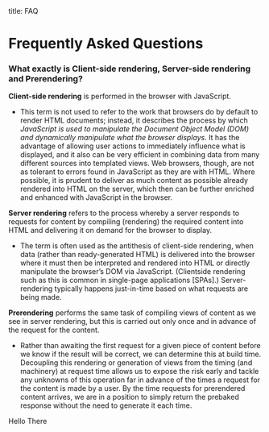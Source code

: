 <frontmatter>
  title: FAQ
</frontmatter>

<br>

# Frequently Asked Questions 

### What exactly is Client-side rendering, Server-side rendering and Prerendering?

**Client-side rendering** is performed in the browser with JavaScript. 
* This term is not used to refer to the work that browsers do by default to render HTML documents; instead, it describes the process
by which *JavaScript is used to manipulate the Document Object Model (DOM) and dynamically manipulate what the browser displays*. 
It has the advantage of allowing user actions to immediately influence what is displayed, and it also can be very efficient in combining data from many different sources into templated views. Web browsers, though, are not as tolerant to errors found in JavaScript as
they are with HTML. Where possible, it is prudent to deliver as much content as possible already rendered into HTML on the
server, which then can be further enriched and enhanced with JavaScript in the browser.


**Server rendering** refers to the process whereby a server responds to requests for content by compiling (rendering) the required content
into HTML and delivering it on demand for the browser to display. 
* The term is often used as the antithesis of client-side rendering,
when data (rather than ready-generated HTML) is delivered into the browser where it must then be interpreted and rendered into HTML
or directly manipulate the browser’s DOM via JavaScript. (Clientside rendering such as this is common in single-page applications
[SPAs].) Server-rendering typically happens just-in-time based on what requests are being made.


**Prerendering** performs the same task of compiling views of content as we see in server rendering, but this is carried out only once and in advance of the request for the content. 
* Rather than awaiting the first request for a given piece of content before we know if the result will
be correct, we can determine this at build time. Decoupling this rendering or generation of views from the timing
(and machinery) at request time allows us to expose the risk early and tackle any unknowns of this operation far in advance of the
times a request for the content is made by a user. By the time requests for prerendered content arrives, we are in a position to simply return the prebaked response without the need to generate it each time.



<panel>

Hello There

</panel>
